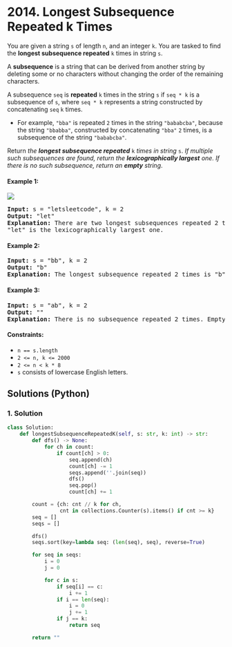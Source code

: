# 2014. Longest Subsequence Repeated k Times
You are given a string `s` of length `n`, and an integer `k`. You are tasked to find the **longest subsequence repeated** `k` times in string `s`.

A **subsequence** is a string that can be derived from another string by deleting some or no characters without changing the order of the remaining characters.

A subsequence `seq` is **repeated** `k` times in the string `s` if `seq * k` is a subsequence of `s`, where `seq * k` represents a string constructed by concatenating `seq` `k` times.

* For example, `"bba"` is repeated `2` times in the string `"bababcba"`, because the string `"bbabba"`, constructed by concatenating `"bba"` `2` times, is a subsequence of the string `"bababcba"`.

Return *the **longest subsequence repeated*** `k` *times in string* `s`. *If multiple such subsequences are found, return the **lexicographically largest** one. If there is no such subsequence, return an **empty** string*.

#### Example 1:
![](https://assets.leetcode.com/uploads/2021/08/30/longest-subsequence-repeat-k-times.png)
<pre>
<strong>Input:</strong> s = "letsleetcode", k = 2
<strong>Output:</strong> "let"
<strong>Explanation:</strong> There are two longest subsequences repeated 2 times: "let" and "ete".
"let" is the lexicographically largest one.
</pre>

#### Example 2:
<pre>
<strong>Input:</strong> s = "bb", k = 2
<strong>Output:</strong> "b"
<strong>Explanation:</strong> The longest subsequence repeated 2 times is "b".
</pre>

#### Example 3:
<pre>
<strong>Input:</strong> s = "ab", k = 2
<strong>Output:</strong> ""
<strong>Explanation:</strong> There is no subsequence repeated 2 times. Empty string is returned.
</pre>

#### Constraints:
* `n == s.length`
* `2 <= n, k <= 2000`
* `2 <= n < k * 8`
* `s` consists of lowercase English letters.

## Solutions (Python)

### 1. Solution
```Python
class Solution:
    def longestSubsequenceRepeatedK(self, s: str, k: int) -> str:
        def dfs() -> None:
            for ch in count:
                if count[ch] > 0:
                    seq.append(ch)
                    count[ch] -= 1
                    seqs.append(''.join(seq))
                    dfs()
                    seq.pop()
                    count[ch] += 1

        count = {ch: cnt // k for ch,
                 cnt in collections.Counter(s).items() if cnt >= k}
        seq = []
        seqs = []

        dfs()
        seqs.sort(key=lambda seq: (len(seq), seq), reverse=True)

        for seq in seqs:
            i = 0
            j = 0

            for c in s:
                if seq[i] == c:
                    i += 1
                if i == len(seq):
                    i = 0
                    j += 1
                if j == k:
                    return seq

        return ""
```
